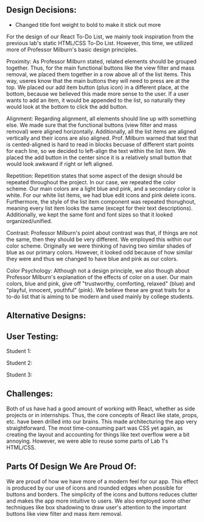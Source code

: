 ## Design Decisions:
- Changed title font weight to bold to make it stick out more

For the design of our React To-Do List, we mainly took inspiration from the previous lab's static HTML/CSS To-Do List. However, this time, we utilized more of Professor Milburn's basic design principles.

Proximity:
As Professor Milburn stated, related elements should be grouped together. Thus, for the main functional buttons like the view filter and mass removal, we placed them together in a row above all of the list items. This way, useres know that the main buttons they will need to press are at the top. We placed our add item button (plus icon) in a different place, at the bottom, because we believed this made more sense to the user. If a user wants to add an item, it would be appended to the list, so naturally they would look at the bottom to click the add button.

Alignment:
Regarding alignment, all elements should line up with something else. We made sure that the functional buttons (view filter and mass removal) were aligned horizontally. Additionally, all the list items are aligned vertically and their icons are also aligned. Prof. Milburn warned that text that is cented-aligned is hard to read in blocks becuase of different start points for each line, so we decided to left-align the text within the list item. We placed the add button in the center since it is a relatively small button that would look awkward if right or left aligned.

Repetition:
Repetition states that some aspect of the design should be repeated throughout the project. In our case, we repeated the color scheme. Our main colors are a light blue and pink, and a secondary color is white. For our white list items, we had blue edit icons and pink delete icons. Furthermore, the style of the list item component was repeated thorughout, meaning every list item looks the same (except for their text descriptions). Additionally, we kept the same font and font sizes so that it looked organized/unified.

Contrast:
Professor Milburn's point about contrast was that, if things are not the same, then they should be very different. We employed this within our color scheme. Originally we were thinking of having two similar shades of blue as our primary colors. However, it looked odd because of how similar they were and thus we changed to have blue and pink as our colors.

Color Psychology:
Although not a design principle, we also though about Professor Milburn's explanation of the effects of color on a user. Our main colors, blue and pink, give off "trustworthy, comforting, relaxed" (blue) and "playful, innocent, youthful" (pink). We believe these are great traits for a to-do list that is aiming to be modern and used mainly by college students.


## Alternative Designs:

## User Testing:

Student 1:

Student 2:

Student 3:


## Challenges:
Both of us have had a good amount of working with React, whether as side projects or in internships. Thus, the core concepts of React like state, props, etc. have been drilled into our brains. This made architecturing the app very straightforward. The most time-consuming part was CSS yet again, as creating the layout and accounting for things like text overflow were a bit annoying. However, we were able to reuse some parts of Lab 1's HTML/CSS.

## Parts Of Design We Are Proud Of:
We are proud of how we have more of a modern feel for our app. This effect is produced by our use of icons and rounded edges when possible for buttons and borders. The simplicity of the icons and buttons reduces clutter and makes the app more intuitive to users. We also employed some other techniques like box shadowing to draw user's attention to the important buttons like view filter and mass item removal.